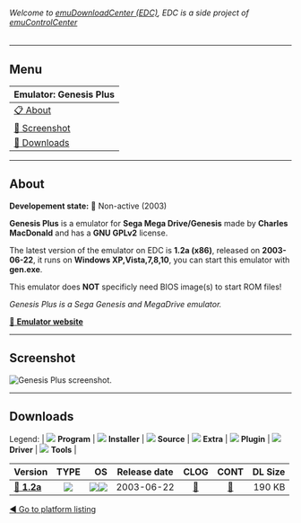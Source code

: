 ###### Welcome to [emuDownloadCenter (EDC)](https://github.com/PhoenixInteractiveNL/emuDownloadCenter/wiki/), EDC is a side project of [emuControlCenter](https://github.com/PhoenixInteractiveNL/emuControlCenter/wiki/)
***
## Menu
| **Emulator: Genesis Plus** |
|:---------|
| [:clipboard: About](#about) |
| [:sunrise: Screenshot](#screenshot) |
| [:floppy_disk: Downloads](#downloads) |
***
## About
**Developement state:** :red_circle: Non-active (2003)

**Genesis Plus** is a emulator for **Sega Mega Drive/Genesis** made by **Charles MacDonald** and has a **GNU GPLv2** license.

The latest version of the emulator on EDC is **1.2a (x86)**, released on **2003-06-22**, it runs on **Windows XP,Vista,7,8,10**, you can start this emulator with **gen.exe**.

This emulator does **NOT** specificly need BIOS image(s) to start ROM files!

_Genesis Plus is a Sega Genesis and MegaDrive emulator._

[:link: **Emulator website**](http://www.techno-junk.org/)
***
## Screenshot
![](https://raw.githubusercontent.com/PhoenixInteractiveNL/emuDownloadCenter/master/hooks/genesisplus/emulator_screen_01.jpg "Genesis Plus screenshot.")
***
## Downloads
Legend:
| ![](https://raw.githubusercontent.com/wiki/PhoenixInteractiveNL/emuDownloadCenter/images_misc/icon_program_24.png) **Program** | 
![](https://raw.githubusercontent.com/wiki/PhoenixInteractiveNL/emuDownloadCenter/images_misc/icon_installer_24.png) **Installer** | 
![](https://raw.githubusercontent.com/wiki/PhoenixInteractiveNL/emuDownloadCenter/images_misc/icon_source_code_24.png) **Source** | 
![](https://raw.githubusercontent.com/wiki/PhoenixInteractiveNL/emuDownloadCenter/images_misc/icon_extra_24.png) **Extra** | 
![](https://raw.githubusercontent.com/wiki/PhoenixInteractiveNL/emuDownloadCenter/images_misc/icon_plugin_24.png) **Plugin** | 
![](https://raw.githubusercontent.com/wiki/PhoenixInteractiveNL/emuDownloadCenter/images_misc/icon_driver_24.png) **Driver** | 
![](https://raw.githubusercontent.com/wiki/PhoenixInteractiveNL/emuDownloadCenter/images_misc/icon_tool_24.png) **Tools** | 
 
| Version | TYPE | OS | Release date | CLOG | CONT | DL Size |
|:--------|:----:|---:|:------------:|:----:|:----:|--------:|
| [:floppy_disk: **1.2a**](https://github.com/PhoenixInteractiveNL/edc-repo0003/raw/master/genesisplus/1.2a.7z) | ![](https://raw.githubusercontent.com/wiki/PhoenixInteractiveNL/emuDownloadCenter/images_misc/icon_program_24.png) | ![](https://raw.githubusercontent.com/wiki/PhoenixInteractiveNL/emuDownloadCenter/images_misc/logo_windows_24.png)![](https://raw.githubusercontent.com/wiki/PhoenixInteractiveNL/emuDownloadCenter/images_misc/icon_32-bit_24.png) | 2003-06-22 | [:page_facing_up:](https://github.com/PhoenixInteractiveNL/edc-repo0003/blob/master/genesisplus/1.2a_changelog.txt) | [:mag_right:](https://github.com/PhoenixInteractiveNL/edc-repo0003/blob/master/genesisplus/1.2a_contents.txt) | 190 KB |

[:arrow_backward: Go to platform listing](https://github.com/PhoenixInteractiveNL/emuDownloadCenter/wiki/EDC-Platform-List)
